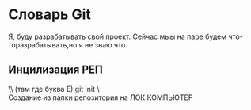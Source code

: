 # Словарь Git
Я, буду разрабатывать свой проект.
Сейчас мыы на паре будем что-торазрабатывать,но я не знаю что.
## Инцилизация РЕП
  \\\ (там где буква Ё)
  git init
  \\\
  Создание из папки репозитория на ЛОК.КОМПЬЮТЕР
## 
  
